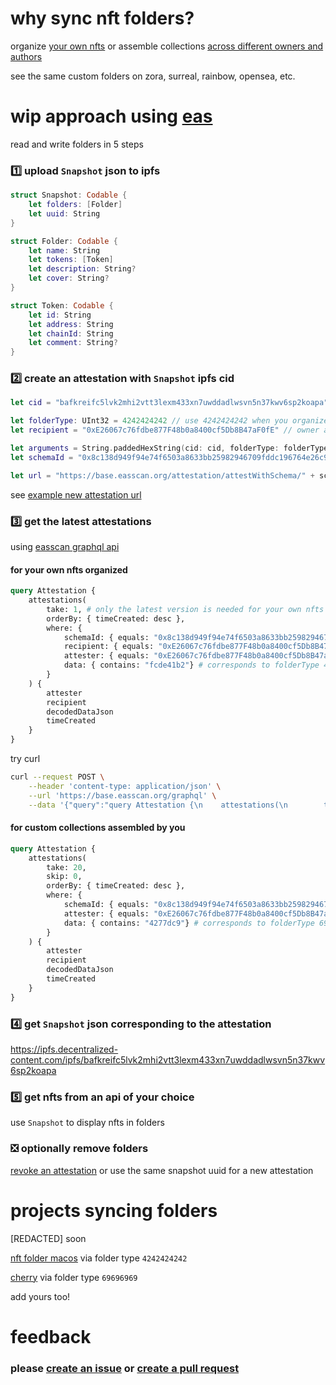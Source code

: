 # why sync nft folders?

organize [your own nfts](https://warpcast.com/hot/0x9d479b85) or assemble collections [across different owners and authors](https://x.com/artignatyev/status/1803864822129529197)

see the same custom folders on zora, surreal, rainbow, opensea, etc.

# wip approach using [eas](https://docs.attest.org)

read and write folders in 5 steps

### 1️⃣ upload `Snapshot` json to ipfs
```swift
struct Snapshot: Codable {
    let folders: [Folder]
    let uuid: String
}

struct Folder: Codable {
    let name: String
    let tokens: [Token]
    let description: String?
    let cover: String?
}

struct Token: Codable {
    let id: String
    let address: String
    let chainId: String
    let comment: String?
}
```

### 2️⃣ create an attestation with `Snapshot` ipfs cid
```swift
let cid = "bafkreifc5lvk2mhi2vtt3lexm433xn7uwddadlwsvn5n37kwv6sp2koapa"

let folderType: UInt32 = 4242424242 // use 4242424242 when you organize your own nfts; use 69696969 for assembling custom collections
let recipient = "0xE26067c76fdbe877F48b0a8400cf5Db8B47aF0fE" // owner address; can be empty when assembling custom collections

let arguments = String.paddedHexString(cid: cid, folderType: folderType)
let schemaId = "0x8c138d949f94e74f6503a8633bb25982946709fddc196764e26c9325b8c04f73"

let url = "https://base.easscan.org/attestation/attestWithSchema/" + schemaId + "#template=\(recipient)::0:false:\(arguments)"
```
see [example new attestation url](https://base.easscan.org/attestation/attestWithSchema/0x8c138d949f94e74f6503a8633bb25982946709fddc196764e26c9325b8c04f73#template=0xE26067c76fdbe877F48b0a8400cf5Db8B47aF0fE::0:false:0x000000000000000000000000000000000000000000000000000000000000004000000000000000000000000000000000000000000000000000000000fcde41b2000000000000000000000000000000000000000000000000000000000000003b6261666b7265696663356c766b326d686932767474336c65786d343333786e377577646461646c7773766e356e33376b7776367370326b6f6170610000000000)

### 3️⃣ get the latest attestations
using [easscan graphql api](https://docs.attest.org/docs/developer-tools/api)

#### for your own nfts organized
```graphql
query Attestation {
    attestations(
        take: 1, # only the latest version is needed for your own nfts
        orderBy: { timeCreated: desc },
        where: { 
            schemaId: { equals: "0x8c138d949f94e74f6503a8633bb25982946709fddc196764e26c9325b8c04f73" }, 
            recipient: { equals: "0xE26067c76fdbe877F48b0a8400cf5Db8B47aF0fE" }, # owner address
            attester: { equals: "0xE26067c76fdbe877F48b0a8400cf5Db8B47aF0fE" }, # owner address
            data: { contains: "fcde41b2"} # corresponds to folderType 4242424242
        }
    ) {
        attester
        recipient
        decodedDataJson
        timeCreated
    }
}
```
try curl

```sh
curl --request POST \
    --header 'content-type: application/json' \
    --url 'https://base.easscan.org/graphql' \
    --data '{"query":"query Attestation {\n    attestations(\n        take: 1,\n        orderBy: { timeCreated: desc },\n        where: { \n            schemaId: { equals: \"0x8c138d949f94e74f6503a8633bb25982946709fddc196764e26c9325b8c04f73\" }, \n            recipient: { equals: \"0xE26067c76fdbe877F48b0a8400cf5Db8B47aF0fE\" },\n            attester: { equals: \"0xE26067c76fdbe877F48b0a8400cf5Db8B47aF0fE\" },\n            data: { contains: \"fcde41b2\"} # corresponds to 4242424242\n        }\n    ) {\n        attester\n        recipient\n        decodedDataJson\n        timeCreated\n    }\n}","variables":{}}'
```
#### for custom collections assembled by you
```graphql
query Attestation {
    attestations(
        take: 20,
        skip: 0,
        orderBy: { timeCreated: desc },
        where: { 
            schemaId: { equals: "0x8c138d949f94e74f6503a8633bb25982946709fddc196764e26c9325b8c04f73" }, 
            attester: { equals: "0xE26067c76fdbe877F48b0a8400cf5Db8B47aF0fE" }, # assembler address
            data: { contains: "4277dc9"} # corresponds to folderType 69696969
        }
    ) {
        attester
        recipient
        decodedDataJson
        timeCreated
    }
}
```

### 4️⃣ get `Snapshot` json corresponding to the attestation
https://ipfs.decentralized-content.com/ipfs/bafkreifc5lvk2mhi2vtt3lexm433xn7uwddadlwsvn5n37kwv6sp2koapa

### 5️⃣ get nfts from an api of your choice
use `Snapshot` to display nfts in folders

### ❎ optionally remove folders
[revoke an attestation](https://docs.attest.org/docs/core--concepts/revocation) or use the same snapshot uuid for a new attestation

# projects syncing folders

[REDACTED] soon

[nft folder macos](https://github.com/lil-org/nft-folder) via folder type `4242424242`

[cherry](https://github.com/jordanpunzalann/cherry) via folder type `69696969`

add yours too!

# feedback
### please [create an issue](https://github.com/lil-org/how-to-sync-nft-folders/issues) or [create a pull request](https://github.com/lil-org/how-to-sync-nft-folders/pulls)
